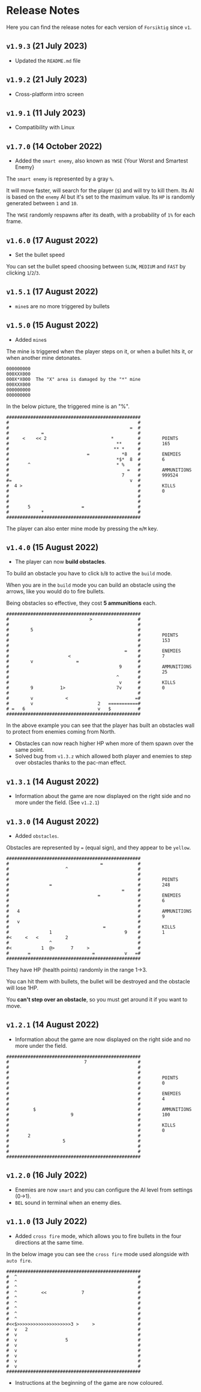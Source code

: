 # Release Notes

Here you can find the release notes for each version of `Forsiktig` since `v1`.

## `v1.9.3` (21 July 2023)

- Updated the `README.md` file

## `v1.9.2` (21 July 2023)

- Cross-platform intro screen

## `v1.9.1` (11 July 2023)

- Compatibility with Linux

## `v1.7.0` (14 October 2022)

- Added the `smart enemy`, also known as `YWSE` {Your Worst and Smartest Enemy}

The `smart enemy` is represented by a gray `%`.

It will move faster, will search for the player (`$`) and will try to kill them.
Its AI is based on the `enemy` AI but it's set to the maximum value.
Its `HP` is randomly generated between `1` and `10`.

The `YWSE` randomly respawns after its death, with a probability of `1%` for each frame.

## `v1.6.0` (17 August 2022)

- Set the bullet speed

You can set the bullet speed choosing between `SLOW`, `MEDIUM` and `FAST` by clicking `1`/`2`/`3`.

## `v1.5.1` (17 August 2022)

- `mine`s are no more triggered by bullets

## `v1.5.0` (15 August 2022)

- Added `mine`s

The mine is triggered when the player steps on it, or when a bullet hits it, or when another mine detonates.

```batch
000000000
000XXX000
000X*X000  The "X" area is damaged by the "*" mine
000XXX000
000000000
000000000
```

In the below picture, the triggered mine is an "%".

```batch
##################################################
#                                                #
#                                             =  #
#            =                                   #
#     <    << 2                        *         #        POINTS
#                                        **      #        165
#                                       ** *     #
#                             =            *8    #        ENEMIES
#                                        *$*  8  #        6
#       ^                                * %     #
#                                            =   #        AMMUNITIONS
#                                          7     #        999524
#=                                            v  #
#  4 >                                           #        KILLS
#                                                #        0
#                                                #
#                                                #
#       5                   =                    #
#            *                                   #
##################################################
```

The player can also enter mine mode by pressing the `m`/`M` key.

## `v1.4.0` (15 August 2022)

- The player can now **build obstacles**.

To build an obstacle you have to click `b`/`B` to active the `build` mode.

When you are in the `build` mode you can build an obstacle using the arrows, like you would do to fire bullets.

Being obstacles so effective, they cost **5 ammunitions** each.

```batch
##################################################
#                              >                 #
#                                                #
#        5                                       #
#                                                #        POINTS
#                                                #        153
#                                                #
#                                           =    #        ENEMIES
#                      <                         #        7
#        v                =                      #
#                                         9      #        AMMUNITIONS
#                                                #        25
#                                        ^       #
#                                         v      #        KILLS
#        9          1>                   7v      #        0
#                                                #
#        v            <                         =#
#        v                        2   ===========#
# =   6                           v   $          #
##################################################
```

In the above example you can see that the player has built an obstacles wall to protect from enemies coming from North.

- Obstacles can now reach higher HP when more of them spawn over the same point.
- Solved bug from `v1.3.z` which allowed both player and enemies to step over obstacles thanks to the pac-man effect.

## `v1.3.1` (14 August 2022)

- Information about the game are now displayed on the right side and no more under the field. (See `v1.2.1`)

## `v1.3.0` (14 August 2022)

- Added `obstacles`.

Obstacles are represented by `=` (equal sign), and they appear to be `yellow`.

```batch
##################################################
#                                  =             #
#                     ^                          #
#                                                #
#                                                #        POINTS
#               =                                #        248
#                                          =     #
#                                 =              #        ENEMIES
#                                                #        6
#                                                #
#   4                                            #        AMMUNITIONS
#                                                #        9
#   v                                            #
#                                   =            #        KILLS
#               1                           9    #        1
#<     <   <          2                          #
#               ^                                #
#<           1  @>      7     >                  #
#       =                       =           v   =#
##################################################
```

They have HP (health points) randomly in the range 1->3.

You can hit them with bullets, the bullet will be destroyed and the obstacle will lose 1HP.

You **can't step over an obstacle**, so you must get around it if you want to move.

## `v1.2.1` (14 August 2022)

- Information about the game are now displayed on the right side and no more under the field.

```batch
##################################################
#                            7                   #
#                                                #
#                                                #
#                                                #        POINTS
#                                                #        0
#                                                #
#                                                #        ENEMIES
#                                                #        4
#                                                #
#         $                                      #        AMMUNITIONS
#                       9                        #        100
#                                                #
#                                                #        KILLS
#                                                #        0
#       2                                        #
#                    5                           #
#                                                #
#                                                #
##################################################
```

## `v1.2.0` (16 July 2022)

- Enemies are now `smart` and you can configure the AI level from settings (0->1).
- `BEL` sound in terminal when an enemy dies.

## `v1.1.0` (13 July 2022)

- Added `cross fire` mode, which allows you to fire bullets in the four directions at the same time.

In the below image you can see the `cross fire` mode used alongside with `auto fire`.

```batch
##################################################
#  ^                                             #
#  ^                                             #
#  ^                                             #
#  ^         <<             7                    #
#  ^                                             #
#  ^                                             #
#  ^                                             #
#  ^                                             #
#  ^                                             #
#<<$>>>>>>>>>>>>>>>>>>>>3 >     >                #
#  v   2                                         #
#  v                                             #
#  v                  5                          #
#  v                                             #
#  v                                             #
#  v                                             #
#  v                                             #
#  v                                             #
##################################################
```

- Instructions at the beginning of the game are now coloured.
